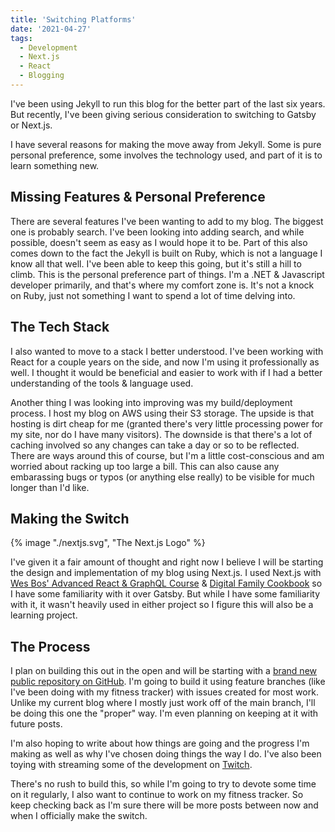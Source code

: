 ```yaml
---
title: 'Switching Platforms'
date: '2021-04-27'
tags:
  - Development
  - Next.js
  - React
  - Blogging
---
```


I've been using Jekyll to run this blog for the better part of the last six years. But recently, I've been giving serious consideration to switching to Gatsby or Next.js.
<!-- excerpt -->

I have several reasons for making the move away from Jekyll. Some is pure personal preference, some involves the technology used, and part of it is to learn something new.

## Missing Features & Personal Preference

There are several features I've been wanting to add to my blog. The biggest one is probably search. I've been looking into adding search, and while possible, doesn't seem as easy as I would hope it to be. Part of this also comes down to the fact the Jekyll is built on Ruby, which is not a language I know all that well. I've been able to keep this going, but it's still a hill to climb. This is the personal preference part of things. I'm a .NET & Javascript developer primarily, and that's where my comfort zone is. It's not a knock on Ruby, just not something I want to spend a lot of time delving into.

## The Tech Stack

I also wanted to move to a stack I better understood. I've been working with React for a couple years on the side, and now I'm using it professionally as well. I thought it would be beneficial and easier to work with if I had a better understanding of the tools & language used.

Another thing I was looking into improving was my build/deployment process. I host my blog on AWS using their S3 storage. The upside is that hosting is dirt cheap for me (granted there's very little processing power for my site, nor do I have many visitors). The downside is that there's a lot of caching involved so any changes can take a day or so to be reflected. There are ways around this of course, but I'm a little cost-conscious and am worried about racking up too large a bill. This can also cause any embarassing bugs or typos (or anything else really) to be visible for much longer than I'd like.

## Making the Switch

{% image "./nextjs.svg", "The Next.js Logo" %}

I've given it a fair amount of thought and right now I believe I will be starting the design and implementation of my blog using Next.js. I used Next.js with [Wes Bos' Advanced React & GraphQL Course](https://advancedreact.com/) & [Digital Family Cookbook](https://github.com/kpwags/digitalfamilycookbook) so I have some familiarity with it over Gatsby. But while I have some familiarity with it, it wasn't heavily used in either project so I figure this will also be a learning project.

## The Process

I plan on building this out in the open and will be starting with a [brand new public repository on GitHub](https://github.com/kpwags/new.kpwags.com). I'm going to build it using feature branches (like I've been doing with my fitness tracker) with issues created for most work. Unlike my current blog where I mostly just work off of the main branch, I'll be doing this one the "proper" way. I'm even planning on keeping at it with future posts.

I'm also hoping to write about how things are going and the progress I'm making as well as why I've chosen doing things the way I do. I've also been toying with streaming some of the development on [Twitch](https://www.twitch.tv/kpwags).

There's no rush to build this, so while I'm going to try to devote some time on it regularly, I also want to continue to work on my fitness tracker. So keep checking back as I'm sure there will be more posts between now and when I officially make the switch.
